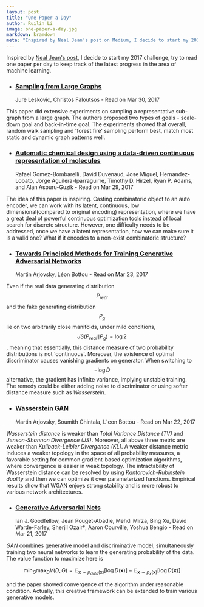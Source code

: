 ```yaml
---
layout: post
title: "One Paper a Day"
author: Ruilin Li
image: one-paper-a-day.jpg
markdown: kramdown
meta: "Inspired by Neal Jean's post on Medium, I decide to start my 2017 challenge, try to read one paper per day to keep track of the latest progress in the area of machine learning."
---
```


Inspired by [Neal Jean's post](https://medium.com/@nealjean/2017-challenge-one-paper-a-day-9d7811accd09#.wqq4ozcim), I decide to start my 2017 challenge, try to read one paper per day to keep track of the latest progress in the area of machine learning.



* ### [Sampling from Large Graphs](https://cs.stanford.edu/people/jure/pubs/sampling-kdd06.pdf)
  Jure Leskovic, Christos Faloutsos - Read on Mar 30, 2017

This paper did extensive experiments on sampling a representative sub-graph from a large graph. The authors proposed two types of goals - scale-down goal and back-in-time goal. The experiments showed that overall, random walk sampling and 'forest fire' sampling perform best, match most static and dynamic graph patterns well.


* ### [Automatic chemical design using a data-driven continuous representation of molecules](https://arxiv.org/pdf/1610.02415.pdf)
  Rafael Gomez-Bombarelli, David Duvenaud, Jose Miguel, Hernandez-Lobato, Jorge Aguilera-Iparraguirre, Timothy D. Hirzel, Ryan P. Adams, and Alan Aspuru-Guzik - Read on Mar 29, 2017

The idea of this paper is inspiring. Casting combinatoric object to an auto encoder, we can work with its latent, continuous, low dimensional(compared to original encoding) representation, where we have a great deal of powerful continuous optimization tools instead of local search for discrete structure. However, one difficulty needs to be addressed, once we have a latent representation, how we can make sure it is a valid one? What if it encodes to a non-exist combinatoric structure?



* ### [Towards Principled Methods for Training Generative Adversarial Networks](https://arxiv.org/pdf/1701.04862.pdf)
  Martin Arjovsky, Léon Bottou - Read on Mar 23, 2017

Even if the real data generating distribution $$P_{real}$$ and the fake generating distribution $$P_g$$ lie on two arbitrarily close manifolds, under mild conditions, $$ JS(P_{real} \| P_g) = \log 2 $$, meaning that essentially, this distance measure of two probability distributions is not 'continuous'. Moreover, the existence of optimal discriminator causes vanishing gradients on generator. When switching to $$ -\log D $$ alternative, the gradient has infinite variance, implying unstable training. The remedy could be either adding noise to discriminator or using softer distance measure such as _Wasserstein_.



* ### [Wasserstein GAN](https://arxiv.org/pdf/1701.07875.pdf)
  Martin Arjovsky, Soumith Chintala, L´eon Bottou - Read on Mar 22, 2017

_Wasserstein distance_ is  weaker than _Total Variance Distance (TV)_ and _Jenson-Shannon Divergence (JS)_. Moreover, all above three metric are weaker than _Kullback-Leibler Divergence (KL)_. A weaker distance metric induces a weaker topology in the space of all probability measures, a favorable setting for common gradient-based optimization algorithms, where convergence is easier in weak topology. The intractability of Wasserstein distance can be resolved by using _Kantorovich-Rubinstein duality_ and then we can optimize it over parameterized functions. Empirical results show that WGAN enjoys strong stability and is more robust to various network architectures.



* ### [Generative Adversarial Nets](https://arxiv.org/pdf/1406.2661.pdf)
  Ian J. Goodfellow, Jean Pouget-Abadie, Mehdi Mirza, Bing Xu, David Warde-Farley, Sherjil Ozair†, Aaron Courville, Yoshua Bengio - Read on Mar 21, 2017

_GAN_ combines generative model and discriminative model, simultaneously training two neural networks to learn the generating probability of the data. The value function to maximize here is

$$
	\displaystyle \min_{G}\max_{D} V(D,G) = \mathbb{E}_{\boldsymbol{x} \sim p_{data}(\boldsymbol{x})} [\log D(\boldsymbol{x})] - \mathbb{E}_{\boldsymbol{x} \sim p_{x}(\boldsymbol{x})} [\log D(\boldsymbol{x})]    
$$

and the paper showed convergence of the algorithm under reasonable condition. Actually, this creative framework can be extended to train various generative models.
